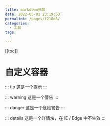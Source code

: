 ```yaml
---
title: markdown拓展
date: 2022-05-01 23:19:53
permalink: /pages/f218d6/
categories:
  - 工具
tags:
  - 
---
```


[[toc]]

# 自定义容器

::: tip
这是一个提示
:::

::: warning
这是一个警告
:::

::: danger
这是一个危险警告
:::

::: details
这是一个详情块，在 IE / Edge 中不生效
:::